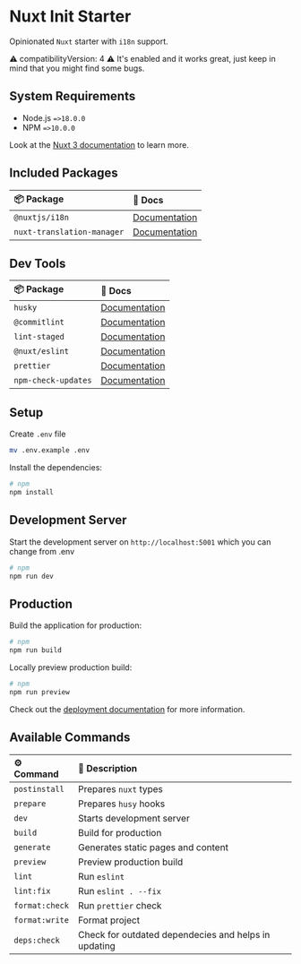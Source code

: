 # Nuxt Init Starter

Opinionated `Nuxt` starter with `i18n` support.

⚠️ compatibilityVersion: 4 ⚠️ It's enabled and it works great, just keep in mind that you might find some bugs.

## System Requirements

- Node.js `=>18.0.0`
- NPM `=>10.0.0`

Look at the [Nuxt 3 documentation](https://nuxt.com/docs/getting-started/introduction) to learn more.

## Included Packages

| 📦 Package                 | 📖 Docs                                                               |
| :------------------------- | :-------------------------------------------------------------------- |
| `@nuxtjs/i18n`             | [Documentation](https://i18n.nuxtjs.org)                              |
| `nuxt-translation-manager` | [Documentation](https://github.com/samk-dev/nuxt-translation-manager) |

## Dev Tools

| 📦 Package          | 📖 Docs                                                          |
| :------------------ | :--------------------------------------------------------------- |
| `husky`             | [Documentation](https://typicode.github.io/husky/)               |
| `@commitlint`       | [Documentation](https://commitlint.js.org)                       |
| `lint-staged`       | [Documentation](https://github.com/lint-staged/lint-staged)      |
| `@nuxt/eslint`      | [Documentation](https://eslint.nuxt.com)                         |
| `prettier`          | [Documentation](https://prettier.io)                             |
| `npm-check-updates` | [Documentation](https://www.npmjs.com/package/npm-check-updates) |

## Setup

Create `.env` file

```bash
mv .env.example .env
```

Install the dependencies:

```bash
# npm
npm install
```

## Development Server

Start the development server on `http://localhost:5001` which you can change from .env

```bash
# npm
npm run dev
```

## Production

Build the application for production:

```bash
# npm
npm run build
```

Locally preview production build:

```bash
# npm
npm run preview
```

Check out the [deployment documentation](https://nuxt.com/docs/getting-started/deployment) for more information.

## Available Commands

| ⚙ Command     | 📖 Description                                       |
| :------------- | :--------------------------------------------------- |
| `postinstall`  | Prepares `nuxt` types                                |
| `prepare`      | Prepares `husy` hooks                                |
| `dev`          | Starts development server                            |
| `build`        | Build for production                                 |
| `generate`     | Generates static pages and content                   |
| `preview`      | Preview production build                             |
| `lint`         | Run `eslint`                                         |
| `lint:fix`     | Run `eslint . --fix`                                 |
| `format:check` | Run `prettier` check                                 |
| `format:write` | Format project                                       |
| `deps:check`   | Check for outdated dependecies and helps in updating |
